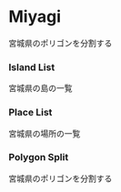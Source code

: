 Miyagi
===============

宮城県のポリゴンを分割する

### Island List

宮城県の島の一覧

### Place List

宮城県の場所の一覧

### Polygon Split

宮城県のポリゴンを分割する

